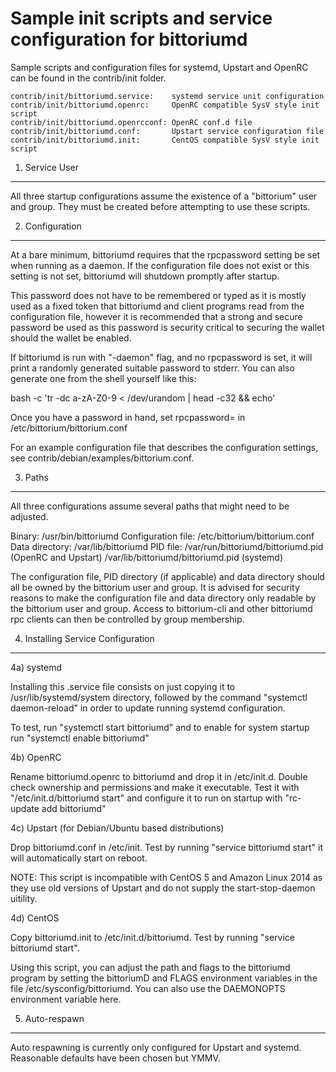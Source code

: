 Sample init scripts and service configuration for bittoriumd
==========================================================

Sample scripts and configuration files for systemd, Upstart and OpenRC
can be found in the contrib/init folder.

    contrib/init/bittoriumd.service:    systemd service unit configuration
    contrib/init/bittoriumd.openrc:     OpenRC compatible SysV style init script
    contrib/init/bittoriumd.openrcconf: OpenRC conf.d file
    contrib/init/bittoriumd.conf:       Upstart service configuration file
    contrib/init/bittoriumd.init:       CentOS compatible SysV style init script

1. Service User
---------------------------------

All three startup configurations assume the existence of a "bittorium" user
and group.  They must be created before attempting to use these scripts.

2. Configuration
---------------------------------

At a bare minimum, bittoriumd requires that the rpcpassword setting be set
when running as a daemon.  If the configuration file does not exist or this
setting is not set, bittoriumd will shutdown promptly after startup.

This password does not have to be remembered or typed as it is mostly used
as a fixed token that bittoriumd and client programs read from the configuration
file, however it is recommended that a strong and secure password be used
as this password is security critical to securing the wallet should the
wallet be enabled.

If bittoriumd is run with "-daemon" flag, and no rpcpassword is set, it will
print a randomly generated suitable password to stderr.  You can also
generate one from the shell yourself like this:

bash -c 'tr -dc a-zA-Z0-9 < /dev/urandom | head -c32 && echo'

Once you have a password in hand, set rpcpassword= in /etc/bittorium/bittorium.conf

For an example configuration file that describes the configuration settings,
see contrib/debian/examples/bittorium.conf.

3. Paths
---------------------------------

All three configurations assume several paths that might need to be adjusted.

Binary:              /usr/bin/bittoriumd
Configuration file:  /etc/bittorium/bittorium.conf
Data directory:      /var/lib/bittoriumd
PID file:            /var/run/bittoriumd/bittoriumd.pid (OpenRC and Upstart)
                     /var/lib/bittoriumd/bittoriumd.pid (systemd)

The configuration file, PID directory (if applicable) and data directory
should all be owned by the bittorium user and group.  It is advised for security
reasons to make the configuration file and data directory only readable by the
bittorium user and group.  Access to bittorium-cli and other bittoriumd rpc clients
can then be controlled by group membership.

4. Installing Service Configuration
-----------------------------------

4a) systemd

Installing this .service file consists on just copying it to
/usr/lib/systemd/system directory, followed by the command
"systemctl daemon-reload" in order to update running systemd configuration.

To test, run "systemctl start bittoriumd" and to enable for system startup run
"systemctl enable bittoriumd"

4b) OpenRC

Rename bittoriumd.openrc to bittoriumd and drop it in /etc/init.d.  Double
check ownership and permissions and make it executable.  Test it with
"/etc/init.d/bittoriumd start" and configure it to run on startup with
"rc-update add bittoriumd"

4c) Upstart (for Debian/Ubuntu based distributions)

Drop bittoriumd.conf in /etc/init.  Test by running "service bittoriumd start"
it will automatically start on reboot.

NOTE: This script is incompatible with CentOS 5 and Amazon Linux 2014 as they
use old versions of Upstart and do not supply the start-stop-daemon uitility.

4d) CentOS

Copy bittoriumd.init to /etc/init.d/bittoriumd. Test by running "service bittoriumd start".

Using this script, you can adjust the path and flags to the bittoriumd program by
setting the bittoriumD and FLAGS environment variables in the file
/etc/sysconfig/bittoriumd. You can also use the DAEMONOPTS environment variable here.

5. Auto-respawn
-----------------------------------

Auto respawning is currently only configured for Upstart and systemd.
Reasonable defaults have been chosen but YMMV.
